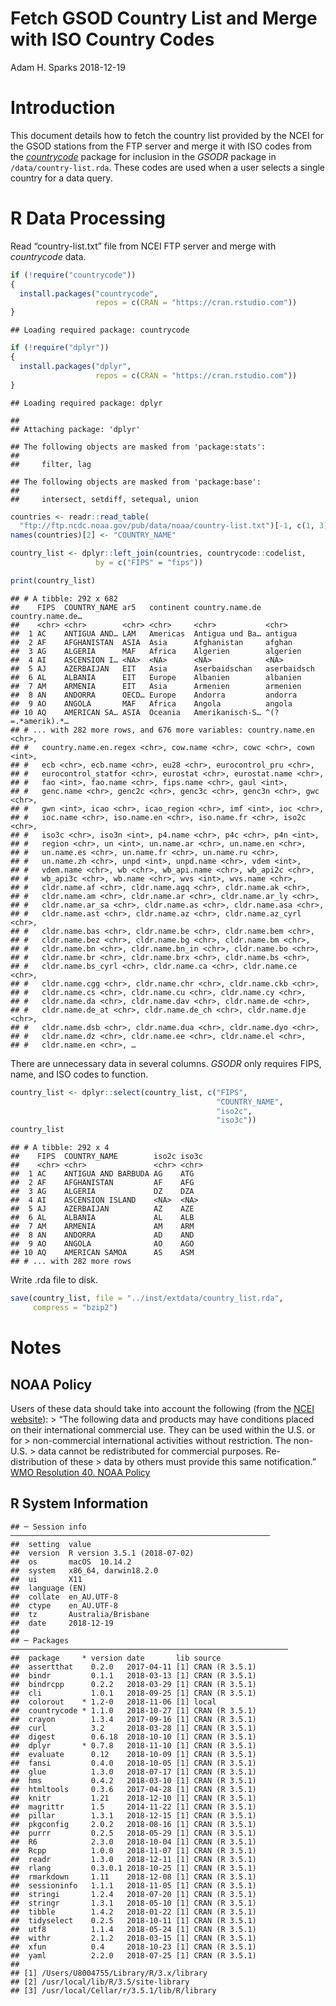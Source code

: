 Fetch GSOD Country List and Merge with ISO Country Codes
================
Adam H. Sparks
2018-12-19

# Introduction

This document details how to fetch the country list provided by the NCEI
for the GSOD stations from the FTP server and merge it with ISO codes
from the [*countrycode*](https://cran.r-project.org/package=countrycode)
package for inclusion in the *GSODR* package in
`/data/country-list.rda`. These codes are used when a user selects a
single country for a data query.

# R Data Processing

Read “country-list.txt” file from NCEI FTP server and merge with
*countrycode* data.

``` r
if (!require("countrycode"))
{
  install.packages("countrycode",
                   repos = c(CRAN = "https://cran.rstudio.com"))
}
```

    ## Loading required package: countrycode

``` r
if (!require("dplyr"))
{
  install.packages("dplyr",
                   repos = c(CRAN = "https://cran.rstudio.com"))
}
```

    ## Loading required package: dplyr

    ## 
    ## Attaching package: 'dplyr'

    ## The following objects are masked from 'package:stats':
    ## 
    ##     filter, lag

    ## The following objects are masked from 'package:base':
    ## 
    ##     intersect, setdiff, setequal, union

``` r
countries <- readr::read_table(
  "ftp://ftp.ncdc.noaa.gov/pub/data/noaa/country-list.txt")[-1, c(1, 3)]
names(countries)[2] <- "COUNTRY_NAME"

country_list <- dplyr::left_join(countries, countrycode::codelist,
                   by = c("FIPS" = "fips"))

print(country_list)
```

    ## # A tibble: 292 x 682
    ##    FIPS  COUNTRY_NAME ar5   continent country.name.de country.name.de…
    ##    <chr> <chr>        <chr> <chr>     <chr>           <chr>           
    ##  1 AC    ANTIGUA AND… LAM   Americas  Antigua und Ba… antigua         
    ##  2 AF    AFGHANISTAN  ASIA  Asia      Afghanistan     afghan          
    ##  3 AG    ALGERIA      MAF   Africa    Algerien        algerien        
    ##  4 AI    ASCENSION I… <NA>  <NA>      <NA>            <NA>            
    ##  5 AJ    AZERBAIJAN   EIT   Asia      Aserbaidschan   aserbaidsch     
    ##  6 AL    ALBANIA      EIT   Europe    Albanien        albanien        
    ##  7 AM    ARMENIA      EIT   Asia      Armenien        armenien        
    ##  8 AN    ANDORRA      OECD… Europe    Andorra         andorra         
    ##  9 AO    ANGOLA       MAF   Africa    Angola          angola          
    ## 10 AQ    AMERICAN SA… ASIA  Oceania   Amerikanisch-S… ^(?=.*amerik).*…
    ## # ... with 282 more rows, and 676 more variables: country.name.en <chr>,
    ## #   country.name.en.regex <chr>, cow.name <chr>, cowc <chr>, cown <int>,
    ## #   ecb <chr>, ecb.name <chr>, eu28 <chr>, eurocontrol_pru <chr>,
    ## #   eurocontrol_statfor <chr>, eurostat <chr>, eurostat.name <chr>,
    ## #   fao <int>, fao.name <chr>, fips.name <chr>, gaul <int>,
    ## #   genc.name <chr>, genc2c <chr>, genc3c <chr>, genc3n <chr>, gwc <chr>,
    ## #   gwn <int>, icao <chr>, icao_region <chr>, imf <int>, ioc <chr>,
    ## #   ioc.name <chr>, iso.name.en <chr>, iso.name.fr <chr>, iso2c <chr>,
    ## #   iso3c <chr>, iso3n <int>, p4.name <chr>, p4c <chr>, p4n <int>,
    ## #   region <chr>, un <int>, un.name.ar <chr>, un.name.en <chr>,
    ## #   un.name.es <chr>, un.name.fr <chr>, un.name.ru <chr>,
    ## #   un.name.zh <chr>, unpd <int>, unpd.name <chr>, vdem <int>,
    ## #   vdem.name <chr>, wb <chr>, wb_api.name <chr>, wb_api2c <chr>,
    ## #   wb_api3c <chr>, wb.name <chr>, wvs <int>, wvs.name <chr>,
    ## #   cldr.name.af <chr>, cldr.name.agq <chr>, cldr.name.ak <chr>,
    ## #   cldr.name.am <chr>, cldr.name.ar <chr>, cldr.name.ar_ly <chr>,
    ## #   cldr.name.ar_sa <chr>, cldr.name.as <chr>, cldr.name.asa <chr>,
    ## #   cldr.name.ast <chr>, cldr.name.az <chr>, cldr.name.az_cyrl <chr>,
    ## #   cldr.name.bas <chr>, cldr.name.be <chr>, cldr.name.bem <chr>,
    ## #   cldr.name.bez <chr>, cldr.name.bg <chr>, cldr.name.bm <chr>,
    ## #   cldr.name.bn <chr>, cldr.name.bn_in <chr>, cldr.name.bo <chr>,
    ## #   cldr.name.br <chr>, cldr.name.brx <chr>, cldr.name.bs <chr>,
    ## #   cldr.name.bs_cyrl <chr>, cldr.name.ca <chr>, cldr.name.ce <chr>,
    ## #   cldr.name.cgg <chr>, cldr.name.chr <chr>, cldr.name.ckb <chr>,
    ## #   cldr.name.cs <chr>, cldr.name.cu <chr>, cldr.name.cy <chr>,
    ## #   cldr.name.da <chr>, cldr.name.dav <chr>, cldr.name.de <chr>,
    ## #   cldr.name.de_at <chr>, cldr.name.de_ch <chr>, cldr.name.dje <chr>,
    ## #   cldr.name.dsb <chr>, cldr.name.dua <chr>, cldr.name.dyo <chr>,
    ## #   cldr.name.dz <chr>, cldr.name.ee <chr>, cldr.name.el <chr>,
    ## #   cldr.name.en <chr>, …

There are unnecessary data in several columns. *GSODR* only requires
FIPS, name, and ISO codes to function.

``` r
country_list <- dplyr::select(country_list, c("FIPS",
                                              "COUNTRY_NAME",
                                              "iso2c",
                                              "iso3c"))
country_list
```

    ## # A tibble: 292 x 4
    ##    FIPS  COUNTRY_NAME        iso2c iso3c
    ##    <chr> <chr>               <chr> <chr>
    ##  1 AC    ANTIGUA AND BARBUDA AG    ATG  
    ##  2 AF    AFGHANISTAN         AF    AFG  
    ##  3 AG    ALGERIA             DZ    DZA  
    ##  4 AI    ASCENSION ISLAND    <NA>  <NA> 
    ##  5 AJ    AZERBAIJAN          AZ    AZE  
    ##  6 AL    ALBANIA             AL    ALB  
    ##  7 AM    ARMENIA             AM    ARM  
    ##  8 AN    ANDORRA             AD    AND  
    ##  9 AO    ANGOLA              AO    AGO  
    ## 10 AQ    AMERICAN SAMOA      AS    ASM  
    ## # ... with 282 more rows

Write .rda file to disk.

``` r
save(country_list, file = "../inst/extdata/country_list.rda",
     compress = "bzip2")
```

# Notes

## NOAA Policy

Users of these data should take into account the following (from the
[NCEI
website](http://www7.ncdc.noaa.gov/CDO/cdoselect.cmd?datasetabbv=GSOD&countryabbv=&georegionabbv=)):
\> “The following data and products may have conditions placed on their
international commercial use. They can be used within the U.S. or for \>
non-commercial international activities without restriction. The
non-U.S. \> data cannot be redistributed for commercial purposes.
Re-distribution of these \> data by others must provide this same
notification.” [WMO Resolution 40. NOAA
Policy](http://www.wmo.int/pages/about/Resolution40.html)

## R System Information

    ## ─ Session info ──────────────────────────────────────────────────────────
    ##  setting  value                       
    ##  version  R version 3.5.1 (2018-07-02)
    ##  os       macOS  10.14.2              
    ##  system   x86_64, darwin18.2.0        
    ##  ui       X11                         
    ##  language (EN)                        
    ##  collate  en_AU.UTF-8                 
    ##  ctype    en_AU.UTF-8                 
    ##  tz       Australia/Brisbane          
    ##  date     2018-12-19                  
    ## 
    ## ─ Packages ──────────────────────────────────────────────────────────────
    ##  package     * version date       lib source        
    ##  assertthat    0.2.0   2017-04-11 [1] CRAN (R 3.5.1)
    ##  bindr         0.1.1   2018-03-13 [1] CRAN (R 3.5.1)
    ##  bindrcpp      0.2.2   2018-03-29 [1] CRAN (R 3.5.1)
    ##  cli           1.0.1   2018-09-25 [1] CRAN (R 3.5.1)
    ##  colorout    * 1.2-0   2018-11-06 [1] local         
    ##  countrycode * 1.1.0   2018-10-27 [1] CRAN (R 3.5.1)
    ##  crayon        1.3.4   2017-09-16 [1] CRAN (R 3.5.1)
    ##  curl          3.2     2018-03-28 [1] CRAN (R 3.5.1)
    ##  digest        0.6.18  2018-10-10 [1] CRAN (R 3.5.1)
    ##  dplyr       * 0.7.8   2018-11-10 [1] CRAN (R 3.5.1)
    ##  evaluate      0.12    2018-10-09 [1] CRAN (R 3.5.1)
    ##  fansi         0.4.0   2018-10-05 [1] CRAN (R 3.5.1)
    ##  glue          1.3.0   2018-07-17 [1] CRAN (R 3.5.1)
    ##  hms           0.4.2   2018-03-10 [1] CRAN (R 3.5.1)
    ##  htmltools     0.3.6   2017-04-28 [1] CRAN (R 3.5.1)
    ##  knitr         1.21    2018-12-10 [1] CRAN (R 3.5.1)
    ##  magrittr      1.5     2014-11-22 [1] CRAN (R 3.5.1)
    ##  pillar        1.3.1   2018-12-15 [1] CRAN (R 3.5.1)
    ##  pkgconfig     2.0.2   2018-08-16 [1] CRAN (R 3.5.1)
    ##  purrr         0.2.5   2018-05-29 [1] CRAN (R 3.5.1)
    ##  R6            2.3.0   2018-10-04 [1] CRAN (R 3.5.1)
    ##  Rcpp          1.0.0   2018-11-07 [1] CRAN (R 3.5.1)
    ##  readr         1.3.0   2018-12-11 [1] CRAN (R 3.5.1)
    ##  rlang         0.3.0.1 2018-10-25 [1] CRAN (R 3.5.1)
    ##  rmarkdown     1.11    2018-12-08 [1] CRAN (R 3.5.1)
    ##  sessioninfo   1.1.1   2018-11-05 [1] CRAN (R 3.5.1)
    ##  stringi       1.2.4   2018-07-20 [1] CRAN (R 3.5.1)
    ##  stringr       1.3.1   2018-05-10 [1] CRAN (R 3.5.1)
    ##  tibble        1.4.2   2018-01-22 [1] CRAN (R 3.5.1)
    ##  tidyselect    0.2.5   2018-10-11 [1] CRAN (R 3.5.1)
    ##  utf8          1.1.4   2018-05-24 [1] CRAN (R 3.5.1)
    ##  withr         2.1.2   2018-03-15 [1] CRAN (R 3.5.1)
    ##  xfun          0.4     2018-10-23 [1] CRAN (R 3.5.1)
    ##  yaml          2.2.0   2018-07-25 [1] CRAN (R 3.5.1)
    ## 
    ## [1] /Users/U8004755/Library/R/3.x/library
    ## [2] /usr/local/lib/R/3.5/site-library
    ## [3] /usr/local/Cellar/r/3.5.1/lib/R/library
